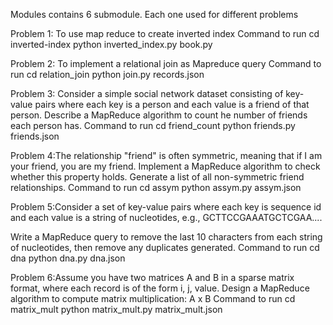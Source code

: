 Modules contains 6 submodule. Each one used for different problems 

Problem 1: To use map reduce to create inverted index 
Command to run 
 	cd inverted-index
 	python inverted_index.py book.py

Problem 2: To implement a relational join as Mapreduce query
Command to run 
	cd relation_join
	python join.py records.json 
 
Problem 3: Consider a simple social network dataset consisting of key-value pairs where each key is a person and each value is a friend of that person. Describe a MapReduce algorithm to count he number of friends each person has.
Command to run 
	   cd friend_count
	   python friends.py friends.json

Problem 4:The relationship "friend" is often symmetric, meaning that if I am your friend, you are my friend. Implement a MapReduce algorithm to check whether this property holds. Generate a list of all non-symmetric friend relationships.
	Command to run 
	cd assym
	python assym.py assym.json

Problem 5:Consider a set of key-value pairs where each key is sequence id and each value is a string of nucleotides, e.g., GCTTCCGAAATGCTCGAA....

Write a MapReduce query to remove the last 10 characters from each string of nucleotides, then remove any duplicates generated.
      Command to run
      cd dna
      python dna.py dna.json
      
Problem 6:Assume you have two matrices A and B in a sparse matrix format, where each record is of the form i, j, value.  Design a MapReduce algorithm to compute matrix multiplication: A x B
 	Command to run
	cd matrix_mult
	python matrix_mult.py matrix_mult.json      
	 

